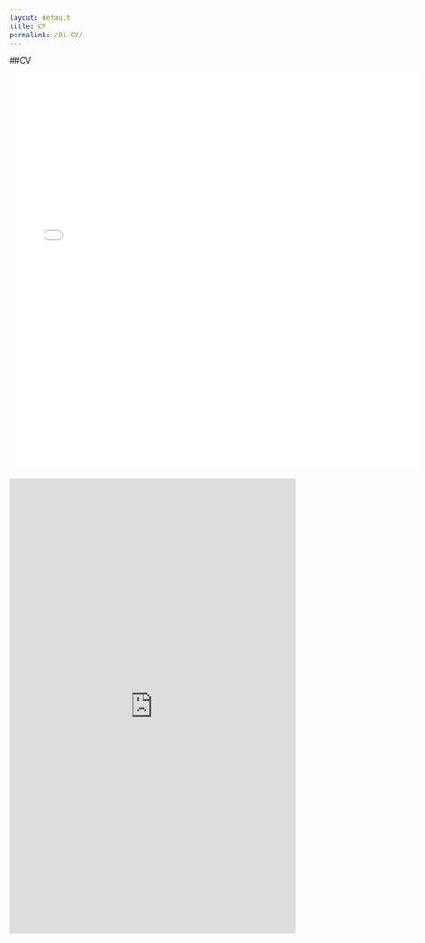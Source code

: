 ```yaml
---
layout: default
title: CV
permalink: /01-CV/
---
```


##CV
<iframe width="720" height="700" frameborder="0" marginheight="0" marginwidth="0" src="[https://docs.google.com/document/d/1qahu3Z2GcbGhXTVNeYKhSE1AeV9hNNaw/edit?usp=drive_link&ouid=113818423715311488588&rtpof=true&sd=true]"></iframe> 
<p></p>

<iframe 
    src="https://docs.google.com/document/d/1qahu3Z2GcbGhXTVNeYKhSE1AeV9hNNaw/edit?usp=drive_link&ouid=113818423715311488588&rtpof=true&sd=true" 
    width="100%" 
    height="800" 
    style="border: none;">
</iframe>

